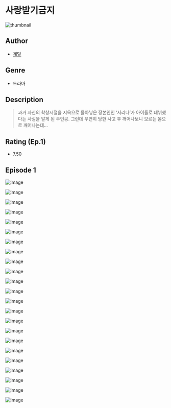 # 사랑받기금지
![thumbnail](https://image-comic.pstatic.net/user_contents_data/challenge_comic/2023/05/24/342882/upload_3905522696417522787_480x623.jpeg)

## Author
- [계말](https://comic.naver.com/artistTitle?id=342882)

## Genre
- 드라마

## Description
> 과거 자신의 학창시절을 지옥으로 몰아넣은 장본인인 ‘서리나’가 아이돌로 데뷔했다는 사실을 알게 된 주인공. 그런데 우연히 당한 사고 후 깨어나보니 모르는 몸으로 깨어나는데…


## Rating (Ep.1)
- 7.50

## Episode 1
![image](https://image-comic.pstatic.net/user_contents_data/challenge_comic/2023/05/25/342882/upload_3702858733994390627.jpeg)

![image](https://image-comic.pstatic.net/user_contents_data/challenge_comic/2023/05/25/342882/upload_3761968469742399590.jpeg)

![image](https://image-comic.pstatic.net/user_contents_data/challenge_comic/2023/05/25/342882/upload_3978477500567414373.jpeg)

![image](https://image-comic.pstatic.net/user_contents_data/challenge_comic/2023/05/25/342882/upload_7148401387741197368.jpeg)

![image](https://image-comic.pstatic.net/user_contents_data/challenge_comic/2023/05/25/342882/upload_7148169390770447414.jpeg)

![image](https://image-comic.pstatic.net/user_contents_data/challenge_comic/2023/05/25/342882/upload_3702584946207307320.jpeg)

![image](https://image-comic.pstatic.net/user_contents_data/challenge_comic/2023/05/25/342882/upload_7148120144695408946.jpeg)

![image](https://image-comic.pstatic.net/user_contents_data/challenge_comic/2023/05/25/342882/upload_3630292958540149603.jpeg)

![image](https://image-comic.pstatic.net/user_contents_data/challenge_comic/2023/05/25/342882/upload_7075779968334390839.jpeg)

![image](https://image-comic.pstatic.net/user_contents_data/challenge_comic/2023/05/25/342882/upload_3558795011672781925.jpeg)

![image](https://image-comic.pstatic.net/user_contents_data/challenge_comic/2023/05/25/342882/upload_7306590329755808569.jpeg)

![image](https://image-comic.pstatic.net/user_contents_data/challenge_comic/2023/05/25/342882/upload_3919310585165144629.jpeg)

![image](https://image-comic.pstatic.net/user_contents_data/challenge_comic/2023/05/25/342882/upload_3630800911568549176.jpeg)

![image](https://image-comic.pstatic.net/user_contents_data/challenge_comic/2023/05/25/342882/upload_3545240246049650992.jpeg)

![image](https://image-comic.pstatic.net/user_contents_data/challenge_comic/2023/05/25/342882/upload_7016942687373845090.jpeg)

![image](https://image-comic.pstatic.net/user_contents_data/challenge_comic/2023/05/25/342882/upload_3919313879324451634.jpeg)

![image](https://image-comic.pstatic.net/user_contents_data/challenge_comic/2023/05/25/342882/upload_3990808725272487268.jpeg)

![image](https://image-comic.pstatic.net/user_contents_data/challenge_comic/2023/05/25/342882/upload_3846690247181231414.jpeg)

![image](https://image-comic.pstatic.net/user_contents_data/challenge_comic/2023/05/25/342882/upload_3906985249504125796.jpeg)

![image](https://image-comic.pstatic.net/user_contents_data/challenge_comic/2023/05/25/342882/upload_3761685886613861220.jpeg)

![image](https://image-comic.pstatic.net/user_contents_data/challenge_comic/2023/05/25/342882/upload_3702578341285815600.jpeg)

![image](https://image-comic.pstatic.net/user_contents_data/challenge_comic/2023/05/25/342882/upload_7004562400405041505.jpeg)

![image](https://image-comic.pstatic.net/user_contents_data/challenge_comic/2023/05/25/342882/upload_3774969979911483490.jpeg)
